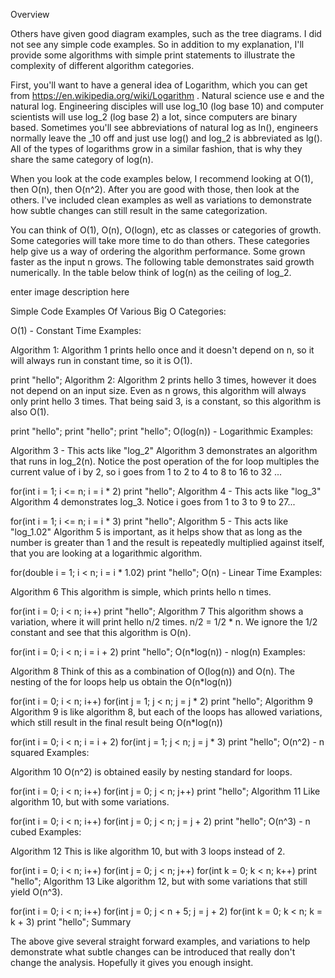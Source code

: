 

Overview

Others have given good diagram examples, such as the tree diagrams. I did not see any simple code examples. So in addition to my explanation, I'll provide some algorithms with simple print statements to illustrate the complexity of different algorithm categories.

First, you'll want to have a general idea of Logarithm, which you can get from https://en.wikipedia.org/wiki/Logarithm . Natural science use e and the natural log. Engineering disciples will use log_10 (log base 10) and computer scientists will use log_2 (log base 2) a lot, since computers are binary based. Sometimes you'll see abbreviations of natural log as ln(), engineers normally leave the _10 off and just use log() and log_2 is abbreviated as lg(). All of the types of logarithms grow in a similar fashion, that is why they share the same category of log(n).

When you look at the code examples below, I recommend looking at O(1), then O(n), then O(n^2). After you are good with those, then look at the others. I've included clean examples as well as variations to demonstrate how subtle changes can still result in the same categorization.

You can think of O(1), O(n), O(logn), etc as classes or categories of growth. Some categories will take more time to do than others. These categories help give us a way of ordering the algorithm performance. Some grown faster as the input n grows. The following table demonstrates said growth numerically. In the table below think of log(n) as the ceiling of log_2.

enter image description here

Simple Code Examples Of Various Big O Categories:

O(1) - Constant Time Examples:

Algorithm 1:
Algorithm 1 prints hello once and it doesn't depend on n, so it will always run in constant time, so it is O(1).

print "hello";
Algorithm 2:
Algorithm 2 prints hello 3 times, however it does not depend on an input size. Even as n grows, this algorithm will always only print hello 3 times. That being said 3, is a constant, so this algorithm is also O(1).

print "hello";
print "hello";
print "hello";
O(log(n)) - Logarithmic Examples:

Algorithm 3 - This acts like "log_2"
Algorithm 3 demonstrates an algorithm that runs in log_2(n). Notice the post operation of the for loop multiples the current value of i by 2, so i goes from 1 to 2 to 4 to 8 to 16 to 32 ...

for(int i = 1; i <= n; i = i * 2)
  print "hello";
Algorithm 4 - This acts like "log_3"
Algorithm 4 demonstrates log_3. Notice i goes from 1 to 3 to 9 to 27...

for(int i = 1; i <= n; i = i * 3)
  print "hello";
Algorithm 5 - This acts like "log_1.02"
Algorithm 5 is important, as it helps show that as long as the number is greater than 1 and the result is repeatedly multiplied against itself, that you are looking at a logarithmic algorithm.

for(double i = 1; i < n; i = i * 1.02)
  print "hello";
O(n) - Linear Time Examples:

Algorithm 6
This algorithm is simple, which prints hello n times.

for(int i = 0; i < n; i++)
  print "hello";
Algorithm 7
This algorithm shows a variation, where it will print hello n/2 times. n/2 = 1/2 * n. We ignore the 1/2 constant and see that this algorithm is O(n).

for(int i = 0; i < n; i = i + 2)
  print "hello";
O(n*log(n)) - nlog(n) Examples:

Algorithm 8
Think of this as a combination of O(log(n)) and O(n). The nesting of the for loops help us obtain the O(n*log(n))

for(int i = 0; i < n; i++)
  for(int j = 1; j < n; j = j * 2)
    print "hello";
Algorithm 9
Algorithm 9 is like algorithm 8, but each of the loops has allowed variations, which still result in the final result being O(n*log(n))

for(int i = 0; i < n; i = i + 2)
  for(int j = 1; j < n; j = j * 3)
    print "hello";
O(n^2) - n squared Examples:

Algorithm 10
O(n^2) is obtained easily by nesting standard for loops.

for(int i = 0; i < n; i++)
  for(int j = 0; j < n; j++)
    print "hello";
Algorithm 11
Like algorithm 10, but with some variations.

for(int i = 0; i < n; i++)
  for(int j = 0; j < n; j = j + 2)
    print "hello";
O(n^3) - n cubed Examples:

Algorithm 12
This is like algorithm 10, but with 3 loops instead of 2.

for(int i = 0; i < n; i++)
  for(int j = 0; j < n; j++)
    for(int k = 0; k < n; k++)
      print "hello";
Algorithm 13
Like algorithm 12, but with some variations that still yield O(n^3).

for(int i = 0; i < n; i++)
  for(int j = 0; j < n + 5; j = j + 2)
    for(int k = 0; k < n; k = k + 3)
      print "hello";
Summary

The above give several straight forward examples, and variations to help demonstrate what subtle changes can be introduced that really don't change the analysis. Hopefully it gives you enough insight.